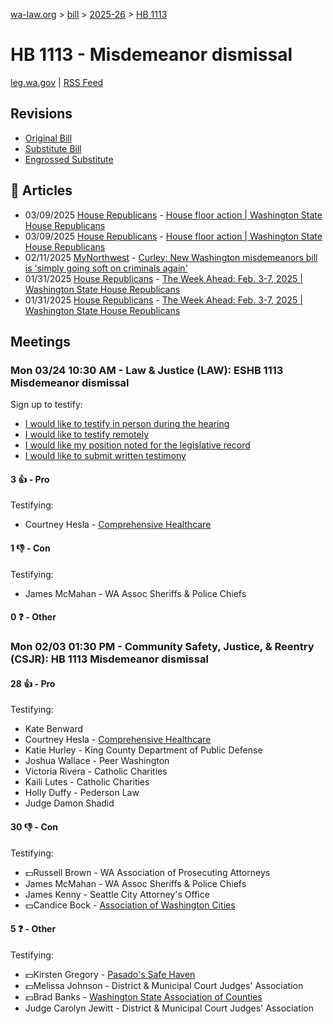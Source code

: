 [wa-law.org](/) > [bill](/bill/) > [2025-26](/bill/2025-26/) > [HB 1113](/bill/2025-26/hb/1113/)

# HB 1113 - Misdemeanor dismissal
[leg.wa.gov](https://app.leg.wa.gov/billsummary?BillNumber=1113&Year=2025&Initiative=false) | [RSS Feed](./rss.xml)

## Revisions
* [Original Bill](1/)
* [Substitute Bill](S/)
* [Engrossed Substitute](S.E/)

## 📰 Articles
* 03/09/2025 [House Republicans](/org/house_republicans/) - [House floor action | Washington State House Republicans](http://houserepublicans.wa.gov/current/house-floor-action/#:~:text=House%20Bill%201113)
* 03/09/2025 [House Republicans](/org/house_republicans/) - [House floor action | Washington State House Republicans](https://houserepublicans.wa.gov/current/house-floor-action/#:~:text=House%20Bill%201113)
* 02/11/2025 [MyNorthwest](/org/mynorthwest/) - [Curley: New Washington misdemeanors bill is 'simply going soft on criminals again'](https://mynorthwest.com/john-curley/curley-new-wa-bill-proposals/4043961#:~:text=House%20Bill%201113)
* 01/31/2025 [House Republicans](/org/house_republicans/) - [The Week Ahead: Feb. 3-7, 2025 | Washington State House Republicans](http://houserepublicans.wa.gov/week/the-week-ahead-feb-3-7-2025/#:~:text=HB%201113)
* 01/31/2025 [House Republicans](/org/house_republicans/) - [The Week Ahead: Feb. 3-7, 2025 | Washington State House Republicans](https://houserepublicans.wa.gov/week/the-week-ahead-feb-3-7-2025/#:~:text=HB%201113)

## Meetings
### Mon 03/24 10:30 AM - Law & Justice (LAW): ESHB 1113 Misdemeanor dismissal
Sign up to testify:
* [I would like to testify in person during the hearing](https://app.leg.wa.gov/csi/Testifier/Add?chamber=House&mId=33109&aId=165988&caId=26655&tId=1)
* [I would like to testify remotely](https://app.leg.wa.gov/csi/Testifier/Add?chamber=House&mId=33109&aId=165988&caId=26655&tId=2)
* [I would like my position noted for the legislative record](https://app.leg.wa.gov/csi/Testifier/Add?chamber=House&mId=33109&aId=165988&caId=26655&tId=3)
* [I would like to submit written testimony](https://app.leg.wa.gov/csi/Testifier/Add?chamber=House&mId=33109&aId=165988&caId=26655&tId=4)

#### 3 👍 - Pro
Testifying:
* Courtney Hesla - [Comprehensive Healthcare](/org/comprehensive_healthcare/)

#### 1 👎 - Con
Testifying:
* James McMahan - WA Assoc Sheriffs & Police Chiefs

#### 0 ❓ - Other

### Mon 02/03 01:30 PM - Community Safety, Justice, & Reentry (CSJR): HB 1113 Misdemeanor dismissal
#### 28 👍 - Pro
Testifying:
* Kate Benward
* Courtney Hesla - [Comprehensive Healthcare](/org/comprehensive_healthcare/)
* Katie Hurley - King County Department of Public Defense
* Joshua Wallace - Peer Washington
* Victoria Rivera - Catholic Charities
* Kaili Lutes - Catholic Charities
* Holly Duffy - Pederson Law
* Judge Damon Shadid

#### 30 👎 - Con
Testifying:
* 💵Russell Brown - WA Association of Prosecuting Attorneys
* James McMahan - WA Assoc Sheriffs & Police Chiefs
* James Kenny - Seattle City Attorney's Office
* 💵Candice Bock - [Association of Washington Cities](/org/association_of_washington_cities/)

#### 5 ❓ - Other
Testifying:
* 💵Kirsten Gregory - [Pasado's Safe Haven](/org/pasado's_safe_haven/)
* 💵Melissa Johnson - District & Municipal Court Judges' Association
* 💵Brad Banks - [Washington State Association of Counties](/org/washington_state_association_of_counties/)
* Judge Carolyn Jewitt - District & Municipal Court Judges' Association
